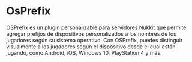 # OsPrefix
OSPrefix es un plugin personalizable para servidores Nukkit que permite agregar prefijos de dispositivos personalizados a los nombres de los jugadores según su sistema operativo. Con OSPrefix, puedes distinguir visualmente a los jugadores según el dispositivo desde el cual están jugando, como Android, iOS, Windows 10, PlayStation 4 y más.
